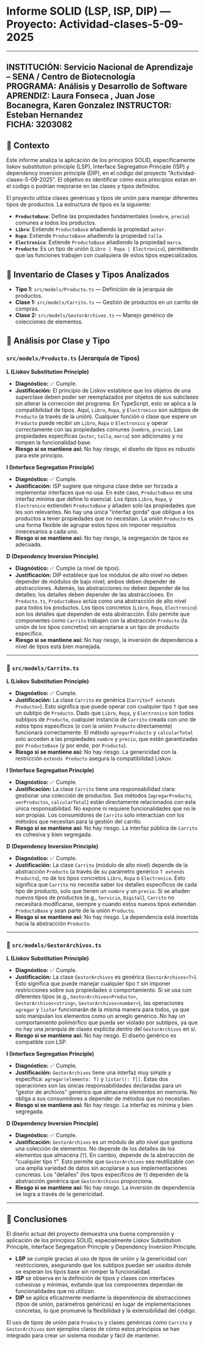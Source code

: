 # Informe SOLID (LSP, ISP, DIP) — Proyecto: Actividad-clases-5-09-2025
---
**INSTITUCIÓN:** Servicio Nacional de Aprendizaje – SENA / Centro de Biotecnología  
**PROGRAMA:** Análisis y Desarrollo de Software  
**APRENDIZ:** Laura Fonseca , Juan Jose Bocanegra, Karen Gonzalez
**INSTRUCTOR:** Esteban Hernandez  
**FICHA:** 3203082  
---
 
##  🔹 Contexto

Este informe analiza la aplicación de los principios SOLID, específicamente liskov substitution principle (LSP), Interface Segregation Principle (ISP) y 
dependency inversion principle (DIP), en el código del proyecto "Actividad-clases-5-09-2025". El objetivo es identificar cómo esos principios estan en 
el codigo o podrían mejorarse en las clases y tipos definidos.

El proyecto utiliza clases genéricas y tipos de unión para manejar diferentes tipos de productos. La estructura de tipos es la siguiente:

*   **`ProductoBase`**: Define las propiedades fundamentales (`nombre`, `precio`) comunes a todos los productos.
*   **`Libro`**: Extiende `ProductoBase` añadiendo la propiedad `autor`.
*   **`Ropa`**: Extiende `ProductoBase` añadiendo la propiedad `talla`.
*   **`Electronico`**: Extiende `ProductoBase` añadiendo la propiedad `marca`.
*   **`Producto`**: Es un tipo de unión (`Libro | Ropa | Electronico`), permitiendo que las funciones trabajen con cualquiera de estos tipos especializados.

## 🔹 Inventario de Clases y Tipos Analizados

*   **Tipo 1:** `src/models/Producto.ts` — Definición de la jerarquía de productos.
*   **Clase 1:** `src/models/Carrito.ts` — Gestión de productos en un carrito de compras.
*   **Clase 2:** `src/models/GestorArchivos.ts` — Manejo genérico de colecciones de elementos.

## 🔹 Análisis por Clase y Tipo

###  `src/models/Producto.ts` (Jerarquía de Tipos)

**L (Liskov Substitution Principle)**

*   **Diagnóstico:** ✅ Cumple.
*   **Justificación:** El principio de Liskov establece que los objetos de una superclase deben poder ser reemplazados por objetos de sus subclases sin alterar la corrección del programa. En TypeScript, esto se aplica a la compatibilidad de tipos. Aquí, `Libro`, `Ropa`, y `Electronico` son subtipos de `Producto` (a través de la unión). Cualquier función o clase que espere un `Producto` puede recibir un `Libro`, `Ropa` o `Electronico` y operar correctamente con las propiedades comunes (`nombre`, `precio`). Las propiedades específicas (`autor`, `talla`, `marca`) son adicionales y no rompen la funcionalidad base.
*   **Riesgo si se mantiene así:** No hay riesgo, el diseño de tipos es robusto para este principio.

**I (Interface Segregation Principle)**

*   **Diagnóstico:** ✅ Cumple.
*   **Justificación:** ISP sugiere que ninguna clase debe ser forzada a implementar interfaces que no usa. En este caso, `ProductoBase` es una interfaz mínima que define lo esencial. Los tipos `Libro`, `Ropa`, y `Electronico` extienden `ProductoBase` y añaden solo las propiedades que les son relevantes. No hay una única "interfaz gorda" que obligue a los productos a tener propiedades que no necesitan. La unión `Producto` es una forma flexible de agrupar estos tipos sin imponer requisitos innecesarios a cada uno.
*   **Riesgo si se mantiene así:** No hay riesgo, la segregación de tipos es adecuada.

**D (Dependency Inversion Principle)**

*   **Diagnóstico:** ✅ Cumple (a nivel de tipos).
*   **Justificación:** DIP establece que los módulos de alto nivel no deben depender de módulos de bajo nivel; ambos deben depender de abstracciones. Además, las abstracciones no deben depender de los detalles; los detalles deben depender de las abstracciones. En `Producto.ts`, `ProductoBase` actúa como una abstracción de alto nivel para todos los productos. Los tipos concretos (`Libro`, `Ropa`, `Electronico`) son los detalles que dependen de esta abstracción. Esto permite que componentes como `Carrito` trabajen con la abstracción `Producto` (la unión de los tipos concretos) sin acoplarse a un tipo de producto específico.
*   **Riesgo si se mantiene así:** No hay riesgo, la inversión de dependencia a nivel de tipos está bien manejada.

---

### 🔹 `src/models/Carrito.ts`

**L (Liskov Substitution Principle)**

*   **Diagnóstico:** ✅ Cumple.
*   **Justificación:** La clase `Carrito` es genérica (`Carrito<T extends Producto>`). Esto significa que puede operar con cualquier tipo `T` que sea un subtipo de `Producto`. Dado que `Libro`, `Ropa`, y `Electronico` son todos subtipos de `Producto`, cualquier instancia de `Carrito` creada con uno de estos tipos específicos (o con la unión `Producto` directamente) funcionará correctamente. El método `agregarProducto` y `calcularTotal` solo acceden a las propiedades `nombre` y `precio`, que están garantizadas por `ProductoBase` (y por ende, por `Producto`).
*   **Riesgo si se mantiene así:** No hay riesgo. La genericidad con la restricción `extends Producto` asegura la compatibilidad Liskov.

**I (Interface Segregation Principle)**

*   **Diagnóstico:** ✅ Cumple.
*   **Justificación:** La clase `Carrito` tiene una responsabilidad clara: gestionar una colección de productos. Sus métodos (`agregarProducto`, `verProductos`, `calcularTotal`) están directamente relacionados con esta única responsabilidad. No expone ni requiere funcionalidades que no le son propias. Los consumidores de `Carrito` solo interactúan con los métodos que necesitan para la gestión del carrito.
*   **Riesgo si se mantiene así:** No hay riesgo. La interfaz pública de `Carrito` es cohesiva y bien segregada.

**D (Dependency Inversion Principle)**

*   **Diagnóstico:** ✅ Cumple.
*   **Justificación:** La clase `Carrito` (módulo de alto nivel) depende de la abstracción `Producto` (a través de su parámetro genérico `T extends Producto`), no de los tipos concretos `Libro`, `Ropa` o `Electronico`. Esto significa que `Carrito` no necesita saber los detalles específicos de cada tipo de producto, solo que tienen un `nombre` y un `precio`. Si se añaden nuevos tipos de productos (e.g., `Servicio`, `Digital`), `Carrito` no necesitará modificarse, siempre y cuando estos nuevos tipos extiendan `ProductoBase` y sean parte de la unión `Producto`.
*   **Riesgo si se mantiene así:** No hay riesgo. La dependencia está invertida hacia la abstracción `Producto`.

---

### 🔹 `src/models/GestorArchivos.ts`

**L (Liskov Substitution Principle)**

*   **Diagnóstico:** ✅ Cumple.
*   **Justificación:** La clase `GestorArchivos` es genérica (`GestorArchivos<T>`). Esto significa que puede manejar cualquier tipo `T` sin imponer restricciones sobre sus propiedades o comportamiento. Si se usa con diferentes tipos (e.g., `GestorArchivos<Producto>`, `GestorArchivos<string>`, `GestorArchivos<number>`), las operaciones `agregar` y `listar` funcionarán de la misma manera para todos, ya que solo manipulan los elementos como un arreglo genérico. No hay un comportamiento polimórfico que pueda ser violado por subtipos, ya que no hay una jerarquía de clases explícita dentro del `GestorArchivos` en sí.
*   **Riesgo si se mantiene así:** No hay riesgo. El diseño genérico es compatible con LSP.

**I (Interface Segregation Principle)**

*   **Diagnóstico:** ✅ Cumple.
*   **Justificación:** `GestorArchivos` tiene una interfaz muy simple y específica: `agregar(elemento: T)` y `listar(): T[]`. Estas dos operaciones son las únicas responsabilidades declaradas para un "gestor de archivos" genérico que almacena elementos en memoria. No obliga a sus consumidores a depender de métodos que no necesitan.
*   **Riesgo si se mantiene así:** No hay riesgo. La interfaz es mínima y bien segregada.

**D (Dependency Inversion Principle)**

*   **Diagnóstico:** ✅ Cumple.
*   **Justificación:** `GestorArchivos` es un módulo de alto nivel que gestiona una colección de elementos. No depende de los detalles de los elementos que almacena (`T`). En cambio, depende de la abstracción de "cualquier tipo `T`". Esto permite que `GestorArchivos` sea reutilizable con una amplia variedad de datos sin acoplarse a sus implementaciones concretas. Los "detalles" (los tipos específicos de `T`) dependen de la abstracción genérica que `GestorArchivos` proporciona.
*   **Riesgo si se mantiene así:** No hay riesgo. La inversión de dependencia se logra a través de la genericidad.

---

## 🔹 Conclusiones 

El diseño actual del proyecto demuestra una buena comprensión y aplicación de los principios SOLID, especialmente Liskov Substitution Principle, Interface Segregation Principle y Dependency Inversion Principle.

*   **LSP** se cumple gracias al uso de tipos de unión y la genericidad con restricciones, asegurando que los subtipos puedan ser usados donde se esperan los tipos base sin romper la funcionalidad.
*   **ISP** se observa en la definición de tipos y clases con interfaces cohesivas y mínimas, evitando que los componentes dependan de funcionalidades que no utilizan.
*   **DIP** se aplica eficazmente mediante la dependencia de abstracciones (tipos de unión, parámetros genéricos) en lugar de implementaciones concretas, lo que promueve la flexibilidad y la extensibilidad del código.

El uso de tipos de unión para `Producto` y clases genéricas como `Carrito` y `GestorArchivos` son ejemplos claros de cómo estos principios se han integrado para crear un sistema modular y fácil de mantener.
